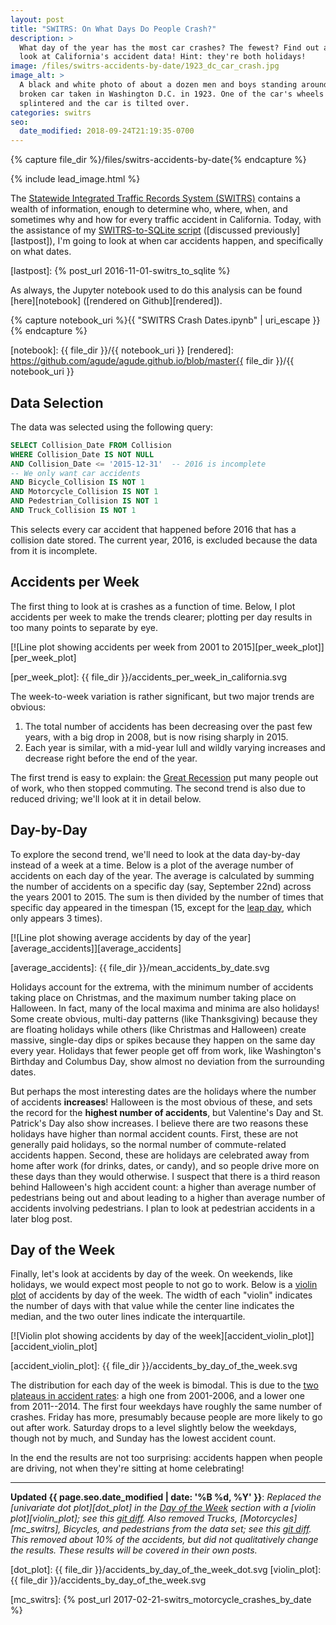 ```yaml
---
layout: post
title: "SWITRS: On What Days Do People Crash?"
description: >
  What day of the year has the most car crashes? The fewest? Find out as I
  look at California's accident data! Hint: they're both holidays!
image: /files/switrs-accidents-by-date/1923_dc_car_crash.jpg
image_alt: >
  A black and white photo of about a dozen men and boys standing around a
  broken car taken in Washington D.C. in 1923. One of the car's wheels has
  splintered and the car is tilted over.
categories: switrs
seo:
  date_modified: 2018-09-24T21:19:35-0700
---
```


{% capture file_dir %}/files/switrs-accidents-by-date{% endcapture %}

{% include lead_image.html %}

The [Statewide Integrated Traffic Records System (SWITRS)][switrs] contains a
wealth of information, enough to determine who, where, when, and sometimes why
and how for every traffic accident in California. Today, with the assistance
of my [SWITRS-to-SQLite script][s2s] ([discussed previously][lastpost]), I'm
going to look at when car accidents happen, and specifically on what dates.

[switrs]: http://iswitrs.chp.ca.gov/Reports/jsp/userLogin.jsp
[s2s]: https://github.com/agude/SWITRS-to-SQLite
[lastpost]: {% post_url 2016-11-01-switrs_to_sqlite %}

As always, the Jupyter notebook used to do this analysis can be found
[here][notebook] ([rendered on Github][rendered]).

{% capture notebook_uri %}{{ "SWITRS Crash Dates.ipynb" | uri_escape }}{% endcapture %}

[notebook]: {{ file_dir }}/{{ notebook_uri }}
[rendered]: https://github.com/agude/agude.github.io/blob/master{{ file_dir }}/{{ notebook_uri }}

## Data Selection

The data was selected using the following query:

```sql
SELECT Collision_Date FROM Collision
WHERE Collision_Date IS NOT NULL
AND Collision_Date <= '2015-12-31'  -- 2016 is incomplete
-- We only want car accidents
AND Bicycle_Collision IS NOT 1
AND Motorcycle_Collision IS NOT 1
AND Pedestrian_Collision IS NOT 1
AND Truck_Collision IS NOT 1

```

This selects every car accident that happened before 2016 that has a collision
date stored. The current year, 2016, is excluded because the data from it is
incomplete.

## Accidents per Week

The first thing to look at is crashes as a function of time. Below, I plot
accidents per week to make the trends clearer; plotting per day results in too
many points to separate by eye.

[![Line plot showing accidents per week from 2001 to
2015][per_week_plot]][per_week_plot]

[per_week_plot]: {{ file_dir }}/accidents_per_week_in_california.svg

The week-to-week variation is rather significant, but two major trends are
obvious:

1. The total number of accidents has been decreasing over the past few years,
   with a big drop in 2008, but is now rising sharply in 2015.
2. Each year is similar, with a mid-year lull and wildly varying
   increases and decrease right before the end of the year.

The first trend is easy to explain: the [Great Recession][gr] put many people
out of work, who then stopped commuting. The second trend is also due to
reduced driving; we'll look at it in detail below.

[gr]: https://en.wikipedia.org/wiki/Great_Recession

## Day-by-Day

To explore the second trend, we'll need to look at the data day-by-day instead
of a week at a time. Below is a plot of the average number of accidents on
each day of the year. The average is calculated by summing the number of
accidents on a specific day (say, September 22nd) across the years 2001 to
2015\. The sum is then divided by the number of times that specific day
appeared in the timespan (15, except for the [leap day][leapday], which only
appears 3 times).

[leapday]: https://en.wikipedia.org/wiki/February_29

[![Line plot showing average accidents by day of the
year][average_accidents]][average_accidents]

[average_accidents]: {{ file_dir }}/mean_accidents_by_date.svg

Holidays account for the extrema, with the minimum number of accidents taking
place on Christmas, and the maximum number taking place on Halloween. In fact,
many of the local maxima and minima are also holidays! Some create obvious,
multi-day patterns (like Thanksgiving) because they are floating holidays
while others (like Christmas and Halloween) create massive, single-day dips or
spikes because they happen on the same day every year. Holidays that fewer
people get off from work, like Washington's Birthday and Columbus Day, show
almost no deviation from the surrounding dates.

But perhaps the most interesting dates are the holidays where the number of
accidents **increases**! Halloween is the most obvious of these, and sets the
record for the **highest number of accidents**, but Valentine's Day and St.
Patrick's Day also show increases. I believe there are two reasons these
holidays have higher than normal accident counts. First, these are not
generally paid holidays, so the normal number of commute-related accidents
happen. Second, these are holidays are celebrated away from home after work
(for drinks, dates, or candy), and so people drive more on these days than
they would otherwise. I suspect that there is a third reason behind
Halloween's high accident count: a higher than average number of pedestrians
being out and about leading to a higher than average number of accidents
involving pedestrians. I plan to look at pedestrian accidents in a later blog
post.

## Day of the Week

Finally, let's look at accidents by day of the week. On weekends, like
holidays, we would expect most people to not go to work. Below is a [violin
plot][violin] of accidents by day of the week. The width of each "violin"
indicates the number of days with that value while the center line indicates
the median, and the two outer lines indicate the interquartile.

[violin]: https://en.wikipedia.org/wiki/Violin_plot

[![Violin plot showing accidents by day of the
week][accident_violin_plot]][accident_violin_plot]

[accident_violin_plot]: {{ file_dir }}/accidents_by_day_of_the_week.svg

The distribution for each day of the week is bimodal. This is due to the [two
plateaus in accident rates][apw]: a high one from 2001-2006, and a lower one
from 2011--2014. The first four weekdays have roughly the same number of
crashes. Friday has more, presumably because people are more likely to go out
after work. Saturday drops to a level slightly below the weekdays, though not
by much, and Sunday has the lowest accident count.

[apw]: #accidents-per-week

In the end the results are not too surprising: accidents happen when people
are driving, not when they're sitting at home celebrating!

---

**Updated <time datetime="{{ page.seo.date_modified | date_to_xmlschema }}">{{
page.seo.date_modified | date: '%B %d, %Y' }}</time>**: _Replaced the
[univariate dot plot][dot_plot] in the [Day of the Week][dow] section with a
[violin plot][violin_plot]; see this [git diff][changes_1]. Also removed
Trucks, [Motorcycles][mc_switrs], Bicycles, and pedestrians from the data set;
see this [git diff][changes_2]. This removed about 10% of the accidents, but
did not qualitatively change the results. These results will be covered in
their own posts._

[dot_plot]: {{ file_dir }}/accidents_by_day_of_the_week_dot.svg
[violin_plot]: {{ file_dir }}/accidents_by_day_of_the_week.svg

[dow]: #day-of-the-week
[mc_switrs]: {% post_url 2017-02-21-switrs_motorcycle_crashes_by_date %}

[changes_1]: https://github.com/agude/agude.github.io/commit/d03b7b23535fcc80155fdd50fa2838a739484659#diff-773b58bce0ad600cf854e41c88b640cc
[changes_2]: https://github.com/agude/agude.github.io/commit/677643568d459cb58684416759e4dc86d7110476#diff-773b58bce0ad600cf854e41c88b640cc
